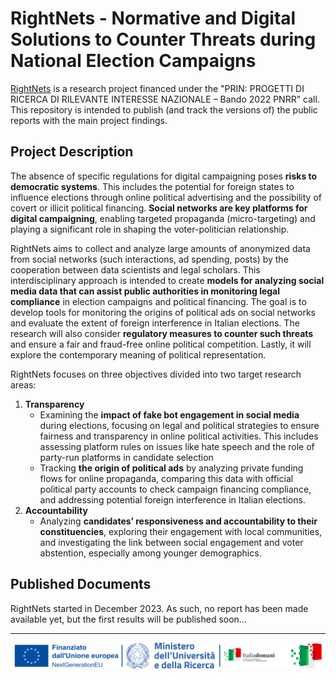 # RightNets - Normative and Digital Solutions to Counter Threats during National Election Campaigns

[RightNets](http://rightnets.unimc.it/the-project/) is a research project financed under the "PRIN: PROGETTI DI RICERCA DI RILEVANTE INTERESSE NAZIONALE – Bando 2022 PNRR" call. This repository is intended to publish (and track the versions of) the public reports with the main project findings.

## Project Description

The absence of specific regulations for digital campaigning poses **risks to democratic systems**. This includes the potential for foreign states to influence elections through online political advertising and the possibility of covert or illicit political financing. **Social networks are key platforms for digital campaigning**, enabling targeted propaganda (micro-targeting) and playing a significant role in shaping the voter-politician relationship.

RightNets aims to collect and analyze large amounts of anonymized data from social networks (such interactions, ad spending, posts) by the cooperation between data scientists and legal scholars. This interdisciplinary approach is intended to create **models for analyzing social media data that can assist public authorities in monitoring legal compliance**  in election campaigns and political financing. The goal is to develop tools for monitoring the origins of political ads on social networks and evaluate the extent of foreign interference in Italian elections. The research will also consider **regulatory measures to counter such threats** and ensure a fair and fraud-free online political competition. Lastly, it will explore the contemporary meaning of political representation.

RightNets focuses on three objectives divided into two target research areas:

1. **Transparency**
   - Examining the **impact of fake bot engagement in social media** during elections, focusing on legal and political strategies to ensure fairness and transparency in online political activities. This includes assessing platform rules on issues like hate speech and the role of party-run platforms in candidate selection
   - Tracking **the origin of political ads** by analyzing private funding flows for online propaganda, comparing this data with official political party accounts to check campaign financing compliance, and addressing potential foreign interference in Italian elections.
2. **Accountability**
   - Analyzing **candidates’ responsiveness and accountability to their constituencies**, exploring their engagement with local communities, and investigating the link between social engagement and voter abstention, especially among younger demographics.

## Published Documents

RightNets started in December 2023. As such, no report has been made available yet, but the first results will be published soon...

---

<p align="center">
	<img src="images/signature.png" alt="Cam 4 example">
</p>